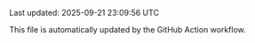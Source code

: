 Last updated: 2025-09-21 23:09:56 UTC

This file is automatically updated by the GitHub Action workflow.
